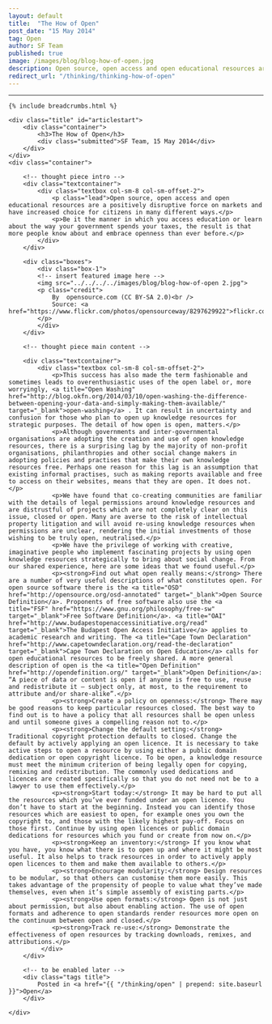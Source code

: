 ```yaml
---
layout: default
title:  "The How of Open"
post_date: "15 May 2014"
tag: Open
author: SF Team
published: true
image: /images/blog/blog-how-of-open.jpg
description: Open source, open access and open educational resources are...
redirect_url: "/thinking/thinking-how-of-open"
---
```

---
<div class="page-wrapper">
<!-- Featured Thinking Banner -->    
<section class="header-10-sub v-center">											<!-- insert featured image here -->
    <div class="background" style="background-image: url(../../../../images/blog/blog-how-of-open.jpg);"></div>
    <div>
        <div class="container">
        </div>
        <a class="control-btn fui-arrow-down" data-scroll href="#articlestart"> </a>
    </div>
</section>

<!-- Everything after this should be Editable as content -->
<section class="blog-1">

	{% include breadcrumbs.html %}
    
    <div class="title" id="articlestart">
        <div class="container">
            <h3>The How of Open</h3>
            <div class="submitted">SF Team, 15 May 2014</div>
        </div>
    </div>
    <div class="container">
    
    	<!-- thought piece intro -->
        <div class="textcontainer">
        	<div class="textbox col-sm-8 col-sm-offset-2">
                <p class="lead">Open source, open access and open educational resources are a positively disruptive force on markets and have increased choice for citizens in many different ways.</p>
                <p>Be it the manner in which you access education or learn about the way your government spends your taxes, the result is that more people know about and embrace openness than ever before.</p>
            </div>
        </div>
        
        <div class="boxes">
            <div class="box-1">
            <!-- insert featured image here -->
            <img src="../../../../images/blog/blog-how-of-open 2.jpg">
            <p class="credit">
                By  opensource.com (CC BY-SA 2.0)<br />
                Source: <a href="https://www.flickr.com/photos/opensourceway/8297629922">flickr.com/photos/opensourceway/8297629922</a>
            </p>
            </div>
        </div>
        
        <!-- thought piece main content -->
        
        <div class="textcontainer">
        	<div class="textbox col-sm-8 col-sm-offset-2">
                <p>This success has also made the term fashionable and sometimes leads to overenthusiastic uses of the open label or, more worryingly, <a title="Open Washing" href="http://blog.okfn.org/2014/03/10/open-washing-the-difference-between-opening-your-data-and-simply-making-them-available/" target="_blank">open-washing</a> . It can result in uncertainty and confusion for those who plan to open up knowledge resources for strategic purposes. The detail of how open is open, matters.</p>
                <p>Although governments and inter-governmental organisations are adopting the creation and use of open knowledge resources, there is a surprising lag by the majority of non-profit organisations, philanthropies and other social change makers in adopting policies and practises that make their own knowledge resources free. Perhaps one reason for this lag is an assumption that existing informal practises, such as making reports available and free to access on their websites, means that they are open. It does not.</p>
                <p>We have found that co-creating communities are familiar with the details of legal permissions around knowledge resources and are distrustful of projects which are not completely clear on this issue, closed or open. Many are averse to the risk of intellectual property litigation and will avoid re-using knowledge resources when permissions are unclear, rendering the initial investments of those wishing to be truly open, neutralised.</p>
                <p>We have the privilege of working with creative, imaginative people who implement fascinating projects by using open knowledge resources strategically to bring about social change. From our shared experience, here are some ideas that we found useful.</p>
                <p><strong>Find out what open really means:</strong> There are a number of very useful descriptions of what constitutes open. For open source software there is the <a title="OSD" href="http://opensource.org/osd-annotated" target="_blank">Open Source Definition</a>. Proponents of free software also use the <a title="FSF" href="https://www.gnu.org/philosophy/free-sw" target="_blank">Free Software Definition</a>. <a title="OAI" href="http://www.budapestopenaccessinitiative.org/read" target="_blank">The Budapest Open Access Initiative</a> applies to academic research and writing. The <a title="Cape Town Declaration" href="http://www.capetowndeclaration.org/read-the-declaration" target="_blank">Cape Town Declaration on Open Education</a> calls for open educational resources to be freely shared. A more general description of open is the <a title="Open Definition" href="http://opendefinition.org/" target="_blank">Open Definition</a>: “A piece of data or content is open if anyone is free to use, reuse and redistribute it — subject only, at most, to the requirement to attribute and/or share-alike”.</p>
                <p><strong>Create a policy on openness:</strong> There may be good reasons to keep particular resources closed. The best way to find out is to have a policy that all resources shall be open unless and until someone gives a compelling reason not to.</p>
                <p><strong>Change the default setting:</strong> Traditional copyright protection defaults to closed. Change the default by actively applying an open licence. It is necessary to take active steps to open a resource by using either a public domain dedication or open copyright licence. To be open, a knowledge resource must meet the minimum criterion of being legally open for copying, remixing and redistribution. The commonly used dedications and licences are created specifically so that you do not need not be to a lawyer to use them effectively.</p>
                <p><strong>Start today:</strong> It may be hard to put all the resources which you’ve ever funded under an open licence. You don’t have to start at the beginning. Instead you can identify those resources which are easiest to open, for example ones you own the copyright to, and those with the likely highest pay-off. Focus on those first. Continue by using open licences or public domain dedications for resources which you fund or create from now on.</p>
                <p><strong>Keep an inventory:</strong> If you know what you have, you know what there is to open up and where it might be most useful. It also helps to track resources in order to actively apply open licences to them and make them available to others.</p>
                <p><strong>Encourage modularity:</strong> Design resources to be modular, so that others can customise them more easily. This takes advantage of the propensity of people to value what they’ve made themselves, even when it’s simple assembly of existing parts.</p>
                <p><strong>Use open formats:</strong> Open is not just about permission, but also about enabling action. The use of open formats and adherence to open standards render resources more open on the continuum between open and closed.</p>
                <p><strong>Track re-use:</strong> Demonstrate the effectiveness of open resources by tracking downloads, remixes, and attributions.</p>
             </div>
        </div>

		<!-- to be enabled later -->
    	<div class="tags title">
            Posted in <a href="{{ "/thinking/open" | prepend: site.baseurl }}">Open</a>
        </div>
    
    </div>
</section>

<!-- Everything before this is editable page content -->
